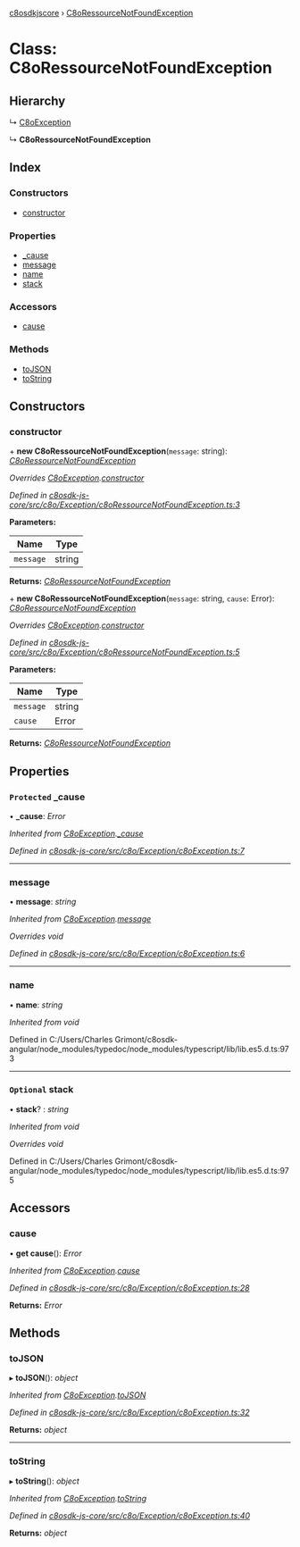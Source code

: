 [c8osdkjscore](../README.md) › [C8oRessourceNotFoundException](c8oressourcenotfoundexception.md)

# Class: C8oRessourceNotFoundException

## Hierarchy

  ↳ [C8oException](c8oexception.md)

  ↳ **C8oRessourceNotFoundException**

## Index

### Constructors

* [constructor](c8oressourcenotfoundexception.md#constructor)

### Properties

* [_cause](c8oressourcenotfoundexception.md#protected-_cause)
* [message](c8oressourcenotfoundexception.md#message)
* [name](c8oressourcenotfoundexception.md#name)
* [stack](c8oressourcenotfoundexception.md#optional-stack)

### Accessors

* [cause](c8oressourcenotfoundexception.md#cause)

### Methods

* [toJSON](c8oressourcenotfoundexception.md#tojson)
* [toString](c8oressourcenotfoundexception.md#tostring)

## Constructors

###  constructor

\+ **new C8oRessourceNotFoundException**(`message`: string): *[C8oRessourceNotFoundException](c8oressourcenotfoundexception.md)*

*Overrides [C8oException](c8oexception.md).[constructor](c8oexception.md#constructor)*

*Defined in [c8osdk-js-core/src/c8o/Exception/c8oRessourceNotFoundException.ts:3](https://github.com/convertigo/c8osdk-angular/blob/6b53dd0/src/c8o/Exception/c8oRessourceNotFoundException.ts#L3)*

**Parameters:**

Name | Type |
------ | ------ |
`message` | string |

**Returns:** *[C8oRessourceNotFoundException](c8oressourcenotfoundexception.md)*

\+ **new C8oRessourceNotFoundException**(`message`: string, `cause`: Error): *[C8oRessourceNotFoundException](c8oressourcenotfoundexception.md)*

*Overrides [C8oException](c8oexception.md).[constructor](c8oexception.md#constructor)*

*Defined in [c8osdk-js-core/src/c8o/Exception/c8oRessourceNotFoundException.ts:5](https://github.com/convertigo/c8osdk-angular/blob/6b53dd0/src/c8o/Exception/c8oRessourceNotFoundException.ts#L5)*

**Parameters:**

Name | Type |
------ | ------ |
`message` | string |
`cause` | Error |

**Returns:** *[C8oRessourceNotFoundException](c8oressourcenotfoundexception.md)*

## Properties

### `Protected` _cause

• **_cause**: *Error*

*Inherited from [C8oException](c8oexception.md).[_cause](c8oexception.md#protected-_cause)*

*Defined in [c8osdk-js-core/src/c8o/Exception/c8oException.ts:7](https://github.com/convertigo/c8osdk-angular/blob/6b53dd0/src/c8o/Exception/c8oException.ts#L7)*

___

###  message

• **message**: *string*

*Inherited from [C8oException](c8oexception.md).[message](c8oexception.md#message)*

*Overrides void*

*Defined in [c8osdk-js-core/src/c8o/Exception/c8oException.ts:6](https://github.com/convertigo/c8osdk-angular/blob/6b53dd0/src/c8o/Exception/c8oException.ts#L6)*

___

###  name

• **name**: *string*

*Inherited from void*

Defined in C:/Users/Charles Grimont/c8osdk-angular/node_modules/typedoc/node_modules/typescript/lib/lib.es5.d.ts:973

___

### `Optional` stack

• **stack**? : *string*

*Inherited from void*

*Overrides void*

Defined in C:/Users/Charles Grimont/c8osdk-angular/node_modules/typedoc/node_modules/typescript/lib/lib.es5.d.ts:975

## Accessors

###  cause

• **get cause**(): *Error*

*Inherited from [C8oException](c8oexception.md).[cause](c8oexception.md#cause)*

*Defined in [c8osdk-js-core/src/c8o/Exception/c8oException.ts:28](https://github.com/convertigo/c8osdk-angular/blob/6b53dd0/src/c8o/Exception/c8oException.ts#L28)*

**Returns:** *Error*

## Methods

###  toJSON

▸ **toJSON**(): *object*

*Inherited from [C8oException](c8oexception.md).[toJSON](c8oexception.md#tojson)*

*Defined in [c8osdk-js-core/src/c8o/Exception/c8oException.ts:32](https://github.com/convertigo/c8osdk-angular/blob/6b53dd0/src/c8o/Exception/c8oException.ts#L32)*

**Returns:** *object*

___

###  toString

▸ **toString**(): *object*

*Inherited from [C8oException](c8oexception.md).[toString](c8oexception.md#tostring)*

*Defined in [c8osdk-js-core/src/c8o/Exception/c8oException.ts:40](https://github.com/convertigo/c8osdk-angular/blob/6b53dd0/src/c8o/Exception/c8oException.ts#L40)*

**Returns:** *object*
